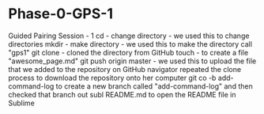 # Phase-0-GPS-1
Guided Pairing Session - 1
cd - change directory - we used this to change directories
mkdir - make directory - we used this to make the directory call "gps1"
git clone - cloned the directory from GitHub
touch - to create a file "awesome_page.md"
git push origin master - we used this to upload the file that we added to the repository on GitHub
navigator repeated the clone process to download the repository onto her computer
git co -b add-command-log to create a new branch called "add-command-log" and then checked that branch out
subl README.md to open the README file in Sublime